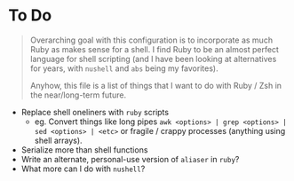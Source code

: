 # To Do

> Overarching goal with this configuration is to incorporate as much Ruby
> as makes sense for a shell. I find Ruby to be an almost perfect language
> for shell scripting (and I have been looking at alternatives for years,
> with `nushell` and `abs` being my favorites).
>
> Anyhow, this file is a list of things that I want to do with Ruby / Zsh
> in the near/long-term future.

- Replace shell oneliners with `ruby` scripts
    - eg. Convert things like long pipes `awk <options> | grep <options> | sed <options> | <etc>`
      or fragile / crappy processes (anything using shell arrays).
- Serialize more than shell functions
- Write an alternate, personal-use version of `aliaser` in `ruby`?
- What more can I do with `nushell`?

